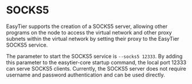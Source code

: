 # SOCKS5

EasyTier supports the creation of a SOCKS5 server, allowing other programs on the node to access the virtual network and other proxy subnets within the virtual network by setting their proxy to the EasyTier SOCKS5 service.

The parameter to start the SOCKS5 service is `--socks5 12333`. By adding this parameter to the easytier-core startup command, the local port 12333 can serve SOCKS5 clients. Currently, the SOCKS5 server does not require username and password authentication and can be used directly.
